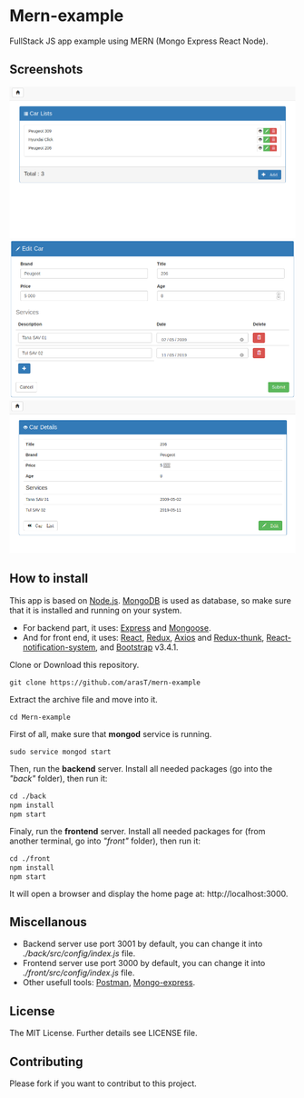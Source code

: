 Mern-example
=========

FullStack JS app example using MERN (Mongo Express React Node).

Screenshots
---
<img src="./screenshoots/list.png" alt="List page" width="800">
<img src="./screenshoots/edit.png" alt="Edit page" width="800">
<img src="./screenshoots/view.png" alt="View page" width="800">

How to install
---

This app is based on [Node.js](http://nodejs.org/).
[MongoDB](https://www.mongodb.com/) is used as database, so make sure that it is installed and running on your system.
- For backend part, it uses: [Express](https://expressjs.com/) and [Mongoose](https://mongoosejs.com/).
- And for front end, it uses: [React](https://reactjs.org/), [Redux](https://redux.js.org/), [Axios](https://github.com/axios/axios) and [Redux-thunk](https://github.com/reduxjs/redux-thunk), [React-notification-system](https://www.npmjs.com/package/react-notification-system), and [Bootstrap](https://getbootstrap.com/) v3.4.1.

Clone or Download this repository.
```
git clone https://github.com/arasT/mern-example
```
Extract the archive file and move into it.
```
cd Mern-example
```
First of all, make sure that **mongod** service is running.
```
sudo service mongod start
```
Then, run the **backend** server.
Install all needed packages (go into the *"back"* folder), then run it:

```
cd ./back
npm install
npm start
```
Finaly, run the **frontend** server.
Install all needed packages for (from another terminal, go into *"front"* folder), then run it:
```
cd ./front
npm install
npm start
```
It will open a browser and display the home page at: http://localhost:3000.

Miscellanous
----
* Backend server use port 3001 by default, you can change it into *./back/src/config/index.js* file.
* Frontend server use port 3000 by default, you can change it into *./front/src/config/index.js* file.
* Other usefull tools: [Postman](https://www.getpostman.com/), [Mongo-express](https://www.npmjs.com/package/mongo-express).

License
----

The MIT License.
Further details see LICENSE file.

Contributing
----

Please fork if you want to contribut to this project.
